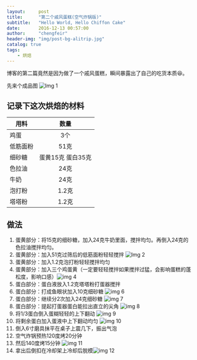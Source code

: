 ```yaml
---
layout:     post
title:      "第二个戚风蛋糕(空气炸锅版)"
subtitle:   "Hello World, Hello Chiffon Cake"
date:       2016-12-13 00:57:00
author:     "chengfeir"
header-img: "img/post-bg-alitrip.jpg"
catalog: true
tags:
    - 烘焙
---
```


博客的第二篇竟然是因为做了一个戚风蛋糕，瞬间暴露出了自己的吃货本质😆。

先来个成品图
![Img 1](http://oi2y5j37d.bkt.clouddn.com/1.png)

## 记录下这次烘焙的材料


| 用料          | 数量           |
| ------------- |:-------------:|
| 鸡蛋          | 3个           |
| 低筋面粉      |  51克 |
| 细砂糖        | 蛋黄15克 蛋白35克 |
| 色拉油        | 24克      |
|牛奶           |24克|
|泡打粉         | 1.2克|
|塔塔粉         | 1.2克|


## 做法 

1. 蛋黄部分：将15克的细砂糖，加入24克牛奶里面，搅拌均匀。再倒入24克的色拉油搅拌均匀。
2. 蛋黄部分：加入51克过筛后的低筋面粉轻轻搅拌 ![Img 2](http://s2.cdn.xiachufang.com/30f7b1928f8a11e6b87c0242ac110003_650w_650h.jpg?imageView2/2/w/600/interlace/1/q/90)
3. 蛋黄部分：加入1.2克泡打粉轻轻搅拌均匀
4. 蛋黄部分：加入三个鸡蛋黄（一定要轻轻搅拌如果搅拌过猛，会影响蛋糕的蓬松度，影响口感）![img 4](http://s2.cdn.xiachufang.com/31ac9d0a8f8a11e6b87c0242ac110003_650w_650h.jpg?imageView2/2/w/600/interlace/1/q/90)
5. 蛋白部分：蛋白液放入1.2克塔塔粉打蛋器搅拌 
6. 蛋白部分：打成鱼眼状加入10克细砂糖 ![img 6](http://s1.cdn.xiachufang.com/32b6a93e8f8a11e6a9a10242ac110002_650w_650h.jpg@2o_50sh_1pr_1l_600w_90q_1wh)
7. 蛋白部分：继续分2次加入24克细砂糖 ![img 7](http://s2.cdn.xiachufang.com/3311ba4a8f8a11e6b87c0242ac110003_650w_650h.jpg?imageView2/2/w/600/interlace/1/q/90)
8. 蛋白部分：提起打蛋器蛋白能拉出直立的尖角 ![img 8](http://oi2y5j37d.bkt.clouddn.com/WechatIMG2.jpeg)
9. 将1/3蛋白倒入蛋糊轻轻的上下翻动 ![img 9](http://s2.cdn.xiachufang.com/3386301e8f8a11e6a9a10242ac110002_650w_650h.jpg?imageView2/2/w/600/interlace/1/q/90)
10. 将剩余蛋白加入蛋液中上下翻动均匀 ![img 10](http://s2.cdn.xiachufang.com/33d146588f8a11e6a9a10242ac110002_650w_650h.jpg?imageView2/2/w/600/interlace/1/q/90)
11. 倒入6寸磨具抹平在桌子上震几下，振出气泡
12. 空气炸锅预热120度烤20分钟
13. 然后140度烤15分钟 ![img 11](http://oi2y5j37d.bkt.clouddn.com/WechatIMG5.jpeg)
14. 拿出后倒扣在冷却架上冷却后脱模![img 12](http://oi2y5j37d.bkt.clouddn.com/WechatIMG6.jpeg)
